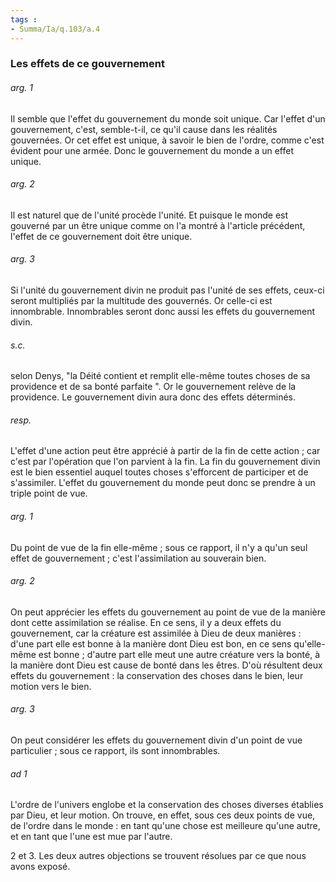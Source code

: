 ```yaml
---
tags : 
- Summa/Ia/q.103/a.4
---
```


### Les effets de ce gouvernement



###### arg. 1
Il semble que l'effet du gouvernement du monde soit unique. Car l'effet d'un gouvernement, c'est, semble-t-il, ce qu'il cause dans les réalités gouvernées. Or cet effet est unique, à savoir le bien de l'ordre, comme c'est évident pour une armée. Donc le gouvernement du monde a un effet unique. 

###### arg. 2
Il est naturel que de l'unité procède l'unité. Et puisque le monde est gouverné par un être unique comme on l'a montré à l'article précédent, l'effet de ce gouvernement doit être unique. 

###### arg. 3
Si l'unité du gouvernement divin ne produit pas l'unité de ses effets, ceux-ci seront multipliés par la multitude des gouvernés. Or celle-ci est innombrable. Innombrables seront donc aussi les effets du gouvernement divin. 

###### s.c.
selon Denys, "la Déité contient et remplit elle-même toutes choses de sa providence et de sa bonté parfaite ". Or le gouvernement relève de la providence. Le gouvernement divin aura donc des effets déterminés. 

###### resp.
L'effet d'une action peut être apprécié à partir de la fin de cette action ; car c'est par l'opération que l'on parvient à la fin. La fin du gouvernement divin est le bien essentiel auquel toutes choses s'efforcent de participer et de s'assimiler. L'effet du gouvernement du monde peut donc se prendre à un triple point de vue. 

###### arg. 1
Du point de vue de la fin elle-même ; sous ce rapport, il n'y a qu'un seul effet de gouvernement ; c'est l'assimilation au souverain bien. 

###### arg. 2
On peut apprécier les effets du gouvernement au point de vue de la manière dont cette assimilation se réalise. En ce sens, il y a deux effets du gouvernement, car la créature est assimilée à Dieu de deux manières : d'une part elle est bonne à la manière dont Dieu est bon, en ce sens qu'elle-même est bonne ; d'autre part elle meut une autre créature vers la bonté, à la manière dont Dieu est cause de bonté dans les êtres. D'où résultent deux effets du gouvernement : la conservation des choses dans le bien, leur motion vers le bien. 

###### arg. 3
On peut considérer les effets du gouvernement divin d'un point de vue particulier ; sous ce rapport, ils sont innombrables. 

###### ad 1
L'ordre de l'univers englobe et la conservation des choses diverses établies par Dieu, et leur motion. On trouve, en effet, sous ces deux points de vue, de l'ordre dans le monde : en tant qu'une chose est meilleure qu'une autre, et en tant que l'une est mue par l'autre. 

2 et 3. Les deux autres objections se trouvent résolues par ce que nous avons exposé. 

